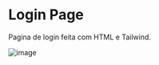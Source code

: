 # Login Page
Pagina de login feita com HTML e Tailwind.

![image](https://github.com/Khezac/login-page/assets/152409554/e4771224-a8dd-48ac-be4e-739810ee02b8)

